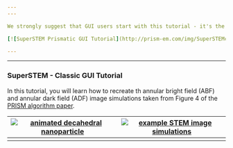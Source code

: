 ```yaml
---
---

We strongly suggest that GUI users start with this tutorial - it's the most comprehensive, covering virtually all aspects of atomic-resolution STEM image simulation, ending with a comparison to an experimental STEM image.

[![SuperSTEM Prismatic GUI Tutorial](http://prism-em.com/img/SuperSTEMcrop.png)](http://prism-em.com/tutorial-SuperSTEM)

---
```

---

### SuperSTEM - Classic GUI Tutorial

In this tutorial, you will learn how to recreate th annular bright field (ABF) and annular dark field (ADF) image simulations taken from Figure 4 of the [PRISM algorithm paper](http://dx.doi.org/10.1186/s40679-017-0046-1).

| [![animated decahedral nanoparticle](img/decaRotate01.gif)](http://prism-em.com/tutorial-classic)  | [![example STEM image simulations](img/deca_sim_01_overview.png)](http://prism-em.com/tutorial-classic) | 
|:---:|:---:|
|  |  |




